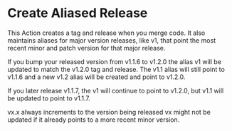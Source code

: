 # Create Aliased Release

This Action creates a tag and release when you merge code. It also maintains aliases for major version releases, like v1, that point the most recent minor and patch version for that major release.

If you bump your released version from v1.1.6 to v1.2.0 the alias v1 will be updated to match the v1.2.0 tag and release. The v1.1 alias will still point to v1.1.6 and a new v1.2 alias will be created and point to v1.2.0.

If you later release v1.1.7, the v1 will continue to point to v1.2.0, but v1.1 will be updated to point to v1.1.7.

vx.x always increments to the version being released
vx might not be updated if it already points to a more recent minor version.
